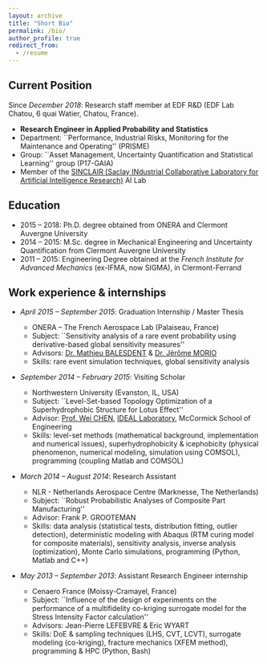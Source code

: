 ```yaml
---
layout: archive
title: "Short Bio"
permalink: /bio/
author_profile: true
redirect_from:
  - /resume
---
```


## Current Position
Since _December 2018_: Research staff member at EDF R&D (EDF Lab Chatou, 6 quai Watier, Chatou, France).
* **Research Engineer in Applied Probability and Statistics**
* Department: ``Performance, Industrial Risks, Monitoring for the Maintenance and Operating'' (PRISME)
* Group: ``Asset Management, Uncertainty Quantification and Statistical Learning'' group (P17-GAIA)
* Member of the [SINCLAIR (Saclay INdustrial Collaborative Laboratory for Artificial Intelligence Research)](https://sinclair-lab.com/index.html) AI Lab

## Education
* 2015 – 2018: Ph.D. degree obtained from ONERA and Clermont Auvergne University
* 2014 – 2015: M.Sc. degree in Mechanical Engineering and Uncertainty Quantification from Clermont Auvergne University
* 2011 – 2015: Engineering Degree obtained at the _French Institute for Advanced Mechanics_ (ex-IFMA, now SIGMA), in Clermont-Ferrand
  
## Work experience & internships
* _April 2015 – September 2015_: Graduation Internship / Master Thesis
  *  ONERA – The French Aerospace Lab (Palaiseau, France)
  *  Subject: ``Sensitivity analysis of a rare event probability using derivative-based global sensitivity measures''
  *  Advisors: [Dr. Mathieu BALESDENT](https://www.onera.fr/fr/staff/mathieu-balesdent) & [Dr. Jérôme MORIO](https://www.onera.fr/fr/staff/jerome-morio)
  *  Skills: rare event simulation techniques, global sensitivity analysis

* _September 2014 – February 2015_: Visiting Scholar
  *  Northwestern University (Evanston, IL, USA)
  *  Subject: ``Level-Set-based Topology Optimization of a Superhydrophobic Structure for Lotus Effect''
  *  Advisor: [Prof. Wei CHEN](https://www.mccormick.northwestern.edu/research-faculty/directory/profiles/chen-wei.html), [IDEAL Laboratory](https://ideal.mech.northwestern.edu/), McCormick School of Engineering
  *  Skills: level-set methods (mathematical background, implementation and numerical issues), superhydrophobicity & icephobicity (physical phenomenon, numerical modeling, simulation using COMSOL), programming (coupling Matlab and COMSOL)

* _March 2014 – August 2014_: Research Assistant
  *  NLR - Netherlands Aerospace Centre (Marknesse, The Netherlands)
  *  Subject: ``Robust Probabilistic Analyses of Composite Part Manufacturing''
  *  Advisor: Frank P. GROOTEMAN
  *  Skills: data analysis (statistical tests, distribution fitting, outlier detection), deterministic modeling with Abaqus (RTM curing model for composite materials), sensitivity analysis, inverse analysis (optimization), Monte Carlo simulations, programming (Python, Matlab and C++)

* _May 2013 – September 2013_: Assistant Research Engineer internship
  *  Cenaero France (Moissy-Cramayel, France)
  *  Subject: ``Influence of the design of experiments on the performance of a multifidelity co-kriging surrogate model for the Stress Intensity Factor calculation''
  *  Advisors: Jean-Pierre LEFEBVRE & Eric WYART
  *  Skills: DoE & sampling techniques (LHS, CVT, LCVT), surrogate modeling (co-kriging), fracture mechanics (XFEM method), programming & HPC (Python, Bash)
  
